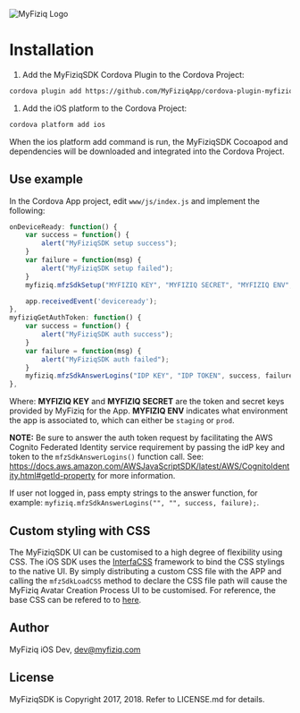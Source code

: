 ![MyFiziq Logo](https://www.myfiziq.com/assets/images/logo.svg)

# Installation

1. Add the MyFiziqSDK Cordova Plugin to the Cordova Project:
```sh
cordova plugin add https://github.com/MyFiziqApp/cordova-plugin-myfiziq.git
```
1. Add the iOS platform to the Cordova Project:
```sh
cordova platform add ios
```

When the ios platform add command is run, the MyFiziqSDK Cocoapod and dependencies will be downloaded and integrated into the Cordova Project.

## Use example

In the Cordova App project, edit `www/js/index.js` and implement the following:

```js
onDeviceReady: function() {
    var success = function() {
        alert("MyFiziqSDK setup success");
    }
    var failure = function(msg) {
        alert("MyFiziqSDK setup failed");
    }
    myfiziq.mfzSdkSetup("MYFIZIQ KEY", "MYFIZIQ SECRET", "MYFIZIQ ENV", success, failure);

    app.receivedEvent('deviceready');
},
myfiziqGetAuthToken: function() {
    var success = function() {
        alert("MyFiziqSDK auth success");
    }
    var failure = function(msg) {
        alert("MyFiziqSDK auth failed");
    }
    myfiziq.mfzSdkAnswerLogins("IDP KEY", "IDP TOKEN", success, failure);
},
```

Where: **MYFIZIQ KEY** and **MYFIZIQ SECRET** are the token and secret keys provided by MyFiziq for the App. **MYFIZIQ ENV** indicates what environment the app is associated to, which can either be `staging` or `prod`.

**NOTE:** Be sure to answer the auth token request by facilitating the AWS Cognito Federated Identity service requirement by passing the idP key and token to the `mfzSdkAnswerLogins()` function call. See: https://docs.aws.amazon.com/AWSJavaScriptSDK/latest/AWS/CognitoIdentity.html#getId-property for more information.

If user not logged in, pass empty strings to the answer function, for example: `myfiziq.mfzSdkAnswerLogins("", "", success, failure);`.

## Custom styling with CSS

The MyFiziqSDK UI can be customised to a high degree of flexibility using CSS. The iOS SDK uses the [InterfaCSS](https://github.com/tolo/InterfaCSS) framework to bind the CSS stylings to the native UI. By simply distributing a custom CSS file with the APP and calling the `mfzSdkLoadCSS` method to declare the CSS file path will cause the MyFiziq Avatar Creation Process UI to be customised. For reference, the base CSS can be refered to to [here](myfiziq-sdk.css).

## Author

MyFiziq iOS Dev, dev@myfiziq.com

## License

MyFiziqSDK is Copyright 2017, 2018. Refer to LICENSE.md for details.
